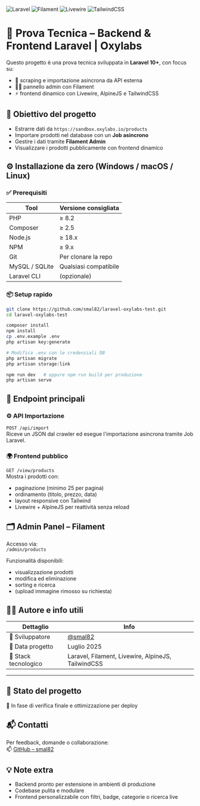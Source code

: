 
![Laravel](https://img.shields.io/badge/Laravel-10.0-red.svg)
![Filament](https://img.shields.io/badge/Filament-Admin-blue.svg)
![Livewire](https://img.shields.io/badge/Livewire-Ready-green.svg)
![TailwindCSS](https://img.shields.io/badge/TailwindCSS-3.x-teal.svg)

# 🧪 Prova Tecnica – Backend & Frontend Laravel | Oxylabs

Questo progetto è una prova tecnica sviluppata in **Laravel 10+**, con focus su:
- 🧱 scraping e importazione asincrona da API esterna
- 🧑‍💻 pannello admin con Filament
- ⚡ frontend dinamico con Livewire, AlpineJS e TailwindCSS

## 🧠 Obiettivo del progetto

- Estrarre dati da `https://sandbox.oxylabs.io/products`
- Importare prodotti nel database con un **Job asincrono**
- Gestire i dati tramite **Filament Admin**
- Visualizzare i prodotti pubblicamente con frontend dinamico

## ⚙️ Installazione da zero (Windows / macOS / Linux)

### ✅ Prerequisiti

| Tool         | Versione consigliata |
|--------------|----------------------|
| PHP          | ≥ 8.2                |
| Composer     | ≥ 2.5                |
| Node.js      | ≥ 18.x               |
| NPM          | ≥ 9.x                |
| Git          | Per clonare la repo |
| MySQL / SQLite | Qualsiasi compatibile |
| Laravel CLI  | (opzionale)          |

### 📦 Setup rapido

```bash
git clone https://github.com/smal82/laravel-oxylabs-test.git
cd laravel-oxylabs-test

composer install
npm install
cp .env.example .env
php artisan key:generate

# Modifica .env con le credenziali DB
php artisan migrate
php artisan storage:link

npm run dev   # oppure npm run build per produzione
php artisan serve
```
## 🔗 Endpoint principali

### ⚙️ API Importazione

`POST /api/import`  
Riceve un JSON dal crawler ed esegue l'importazione asincrona tramite Job Laravel.

### 🌍 Frontend pubblico

`GET /view/products`  
Mostra i prodotti con:

- paginazione (minimo 25 per pagina)
- ordinamento (titolo, prezzo, data)
- layout responsive con Tailwind
- Livewire + AlpineJS per reattività senza reload

## 🗂️ Admin Panel – Filament

Accesso via:  
`/admin/products`

Funzionalità disponibili:

- visualizzazione prodotti
- modifica ed eliminazione
- sorting e ricerca
- (upload immagine rimosso su richiesta)

## 👨‍💻 Autore e info utili

| Dettaglio            | Info                                  |
|----------------------|----------------------------------------|
| 👤 Sviluppatore       | [@smal82](https://github.com/smal82)   |
| 📅 Data progetto      | Luglio 2025                            |
| 🔧 Stack tecnologico  | Laravel, Filament, Livewire, AlpineJS, TailwindCSS |
---

## 🚧 Stato del progetto

🧪 In fase di verifica finale e ottimizzazione per deploy

## 📬 Contatti

Per feedback, domande o collaborazione:  
📫 [GitHub – smal82](https://github.com/smal82)

## 💡 Note extra

- Backend pronto per estensione in ambienti di produzione
- Codebase pulita e modulare
- Frontend personalizzabile con filtri, badge, categorie o ricerca live
